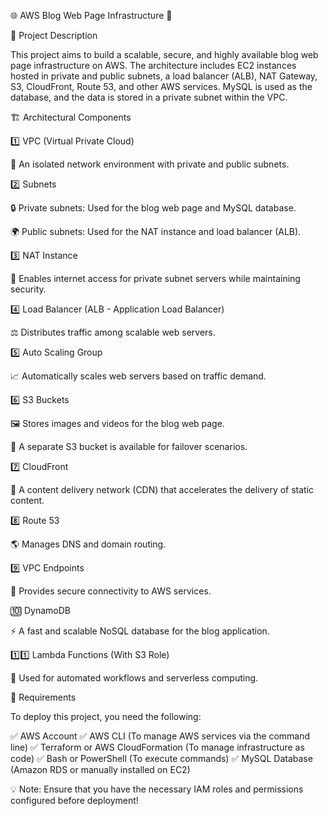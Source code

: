 🌐 AWS Blog Web Page Infrastructure 🚀

📖 Project Description

This project aims to build a scalable, secure, and highly available blog web page infrastructure on AWS. The architecture includes EC2 instances hosted in private and public subnets, a load balancer (ALB), NAT Gateway, S3, CloudFront, Route 53, and other AWS services. MySQL is used as the database, and the data is stored in a private subnet within the VPC.

🏗 Architectural Components

1️⃣ VPC (Virtual Private Cloud)

🏢 An isolated network environment with private and public subnets.

2️⃣ Subnets

🔒 Private subnets: Used for the blog web page and MySQL database.

🌍 Public subnets: Used for the NAT instance and load balancer (ALB).

3️⃣ NAT Instance

🔄 Enables internet access for private subnet servers while maintaining security.

4️⃣ Load Balancer (ALB - Application Load Balancer)

⚖️ Distributes traffic among scalable web servers.

5️⃣ Auto Scaling Group

📈 Automatically scales web servers based on traffic demand.

6️⃣ S3 Buckets

🖼 Stores images and videos for the blog web page.

📂 A separate S3 bucket is available for failover scenarios.

7️⃣ CloudFront

🚀 A content delivery network (CDN) that accelerates the delivery of static content.

8️⃣ Route 53

🌎 Manages DNS and domain routing.

9️⃣ VPC Endpoints

🔐 Provides secure connectivity to AWS services.

🔟 DynamoDB

⚡️ A fast and scalable NoSQL database for the blog application.

1️⃣1️⃣ Lambda Functions (With S3 Role)

🤖 Used for automated workflows and serverless computing.

🔧 Requirements

To deploy this project, you need the following:

✅ AWS Account
✅ AWS CLI (To manage AWS services via the command line)
✅ Terraform or AWS CloudFormation (To manage infrastructure as code)
✅ Bash or PowerShell (To execute commands)
✅ MySQL Database (Amazon RDS or manually installed on EC2)

💡 Note: Ensure that you have the necessary IAM roles and permissions configured before deployment!
